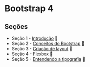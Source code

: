 # Bootstrap 4

## Seções
  - Seção 1 - [Introdução](https://github.com/lfnd0/Bootstrap4/tree/master/secao1_introducao) :file_folder:
  - Seção 2 - [Conceitos do Bootstrap](https://github.com/lfnd0/Bootstrap4/tree/master/secao2_conceitos_bootstrap) :file_folder:
  - Seção 3 - [Criação de layout](https://github.com/lfnd0/Bootstrap4/tree/master/secao3_criacao_layout) :file_folder:
  - Seção 4 - [Flexbox](https://github.com/lfnd0/Bootstrap4/tree/master/secao4_flexbox) :file_folder:
  - Seção 5 - [Entendendo a tipografia](https://github.com/lfnd0/Bootstrap4/tree/master/secao5_entendendo_tipografia) :file_folder:
